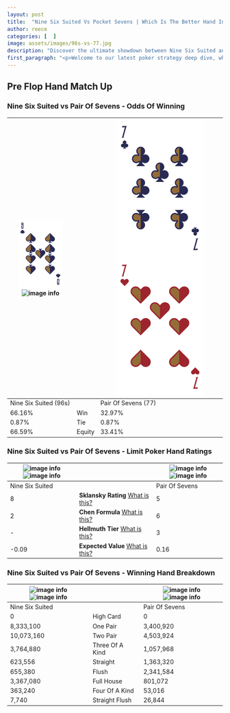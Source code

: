 ```yaml
---
layout: post
title:  "Nine Six Suited Vs Pocket Sevens | Which Is The Better Hand In Poker? A Complete Guide"
author: reece
categories: [  ]
image: assets/images/96s-vs-77.jpg
description: "Discover the ultimate showdown between Nine Six Suited and Pair Of Sevens in poker! Uncover the odds, strategies, and scenarios where one hand triumphs over the other. Get ready to up your poker game with this thrilling analysis."
first_paragraph: "<p>Welcome to our latest poker strategy deep dive, where we're pitting two distinct hands against each other in a high-stakes showdown: Nine Six Suited vs Pair Of Sevens.</p><p>In the dynamic world of poker, every decision counts, and knowing which hand holds the upper hand is key to your success at the table.</p><p>In this article, we'll dissect these two hands, explore the scenarios where one dominates the other, and equip you with the knowledge to make strategic choices that can tip the odds in your favor.</p><p>Get ready to unravel the intriguing dynamics of these poker hands and elevate your game to new heights.</p>"
---
```




[comment]: # (sp0)

## Pre Flop Hand Match Up

<div class="table hand-ratings" markdown="1"> 



### Nine Six Suited vs Pair Of Sevens - Odds Of Winning


    
| ![image info](assets/images/hand1/9.png) ![image info](assets/images/hand1/6s.png) |  | ![image info](assets/images/hand2/7.png) ![image info](assets/images/hand2/7o.png) |
| -------- | -------- | -------- |
| Nine Six Suited (96s) |  | Pair Of Sevens (77) |
| 66.16% | Win | 32.97% |
| 0.87% | Tie | 0.87% |
| 66.59% | Equity | 33.41% |




[comment]: # (sp1)



### Nine Six Suited vs Pair Of Sevens - Limit Poker Hand Ratings


    
| ![image info](https://www.riverpairs.com/assets/images/hand1/9.png) ![image info](https://www.riverpairs.com/assets/images/hand1/6s.png) |  | ![image info](https://www.riverpairs.com/assets/images/hand2/7.png) ![image info](https://www.riverpairs.com/assets/images/hand2/7o.png) |
| -------- | -------- | -------- |
| Nine Six Suited |  | Pair Of Sevens |
| 8 | **Sklansky Rating** [What is this?](/sklansky-rating-explained) | 5 |
| 2 | **Chen Formula** [What is this?](/chen-formula-explained) | 6 |
| - | **Hellmuth Tier** [What is this?](/Hellmuth-tier-explained) | 3 |
| -0.09 | **Expected Value** [What is this?](/expected-value-explained) | 0.16 |




[comment]: # (sp2)



### Nine Six Suited vs Pair Of Sevens - Winning Hand Breakdown


    
| ![image info](https://www.riverpairs.com/assets/images/hand1/9.png) ![image info](https://www.riverpairs.com/assets/images/hand1/6s.png) |  | ![image info](https://www.riverpairs.com/assets/images/hand2/7.png) ![image info](https://www.riverpairs.com/assets/images/hand2/7o.png) |
| -------- | -------- | -------- |
| Nine Six Suited |  | Pair Of Sevens |
| 0 | High Card | 0 |
| 8,333,100 | One Pair | 3,400,920 |
| 10,073,160 | Two Pair | 4,503,924 |
| 3,764,880 | Three Of A Kind | 1,057,968 |
| 623,556 | Straight | 1,363,320 |
| 655,380 | Flush | 2,341,584 |
| 3,367,080 | Full House | 801,072 |
| 363,240 | Four Of A Kind | 53,016 |
| 7,740 | Straight Flush | 26,844 |




[comment]: # (sp3)



</div>

[comment]: # (sp4)



[comment]: # (sp5)

